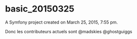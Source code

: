 basic_20150325
==========

A Symfony project created on March 25, 2015, 7:55 pm.

Donc les contributeurs actuels sont
@madskies
@ghostguiggs
